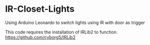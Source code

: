 # IR-Closet-Lights
Using Arduino Leonardo to switch lights using IR with door as trigger

This code requires the installation of IRLib2 to function.
https://github.com/cyborg5/IRLib2

